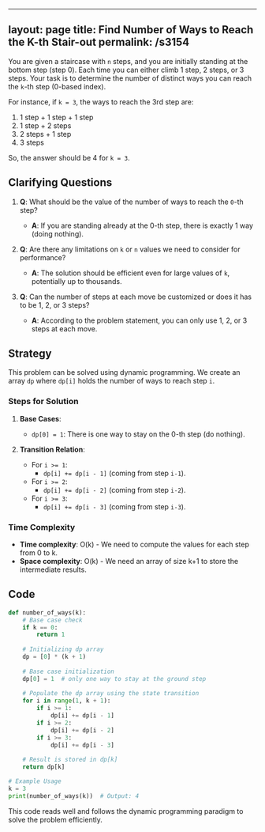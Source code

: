 
---
layout: page
title:  Find Number of Ways to Reach the K-th Stair-out
permalink: /s3154
---

You are given a staircase with `n` steps, and you are initially standing at the bottom step (step 0). Each time you can either climb 1 step, 2 steps, or 3 steps. Your task is to determine the number of distinct ways you can reach the `k`-th step (0-based index).

For instance, if `k = 3`, the ways to reach the 3rd step are:

1. 1 step + 1 step + 1 step
2. 1 step + 2 steps
3. 2 steps + 1 step
4. 3 steps

So, the answer should be 4 for `k = 3`.

## Clarifying Questions

1. **Q**: What should be the value of the number of ways to reach the `0`-th step?
   - **A**: If you are standing already at the 0-th step, there is exactly 1 way (doing nothing).

2. **Q**: Are there any limitations on `k` or `n` values we need to consider for performance?
   - **A**: The solution should be efficient even for large values of `k`, potentially up to thousands.

3. **Q**: Can the number of steps at each move be customized or does it has to be 1, 2, or 3 steps?
   - **A**: According to the problem statement, you can only use 1, 2, or 3 steps at each move.

## Strategy

This problem can be solved using dynamic programming. We create an array `dp` where `dp[i]` holds the number of ways to reach step `i`.

### Steps for Solution

1. **Base Cases**:
   - `dp[0] = 1`: There is one way to stay on the 0-th step (do nothing).

2. **Transition Relation**: 
   - For `i >= 1`: 
     - `dp[i] += dp[i - 1]` (coming from step `i-1`).
   - For `i >= 2`:
     - `dp[i] += dp[i - 2]` (coming from step `i-2`).
   - For `i >= 3`:
     - `dp[i] += dp[i - 3]` (coming from step `i-3`).

### Time Complexity

- **Time complexity**: O(k) - We need to compute the values for each step from 0 to k.
- **Space complexity**: O(k) - We need an array of size k+1 to store the intermediate results.

## Code

```python
def number_of_ways(k):
    # Base case check
    if k == 0:
        return 1
    
    # Initializing dp array
    dp = [0] * (k + 1)
    
    # Base case initialization
    dp[0] = 1  # only one way to stay at the ground step
    
    # Populate the dp array using the state transition
    for i in range(1, k + 1):
        if i >= 1:
            dp[i] += dp[i - 1]
        if i >= 2:
            dp[i] += dp[i - 2]
        if i >= 3:
            dp[i] += dp[i - 3]
    
    # Result is stored in dp[k]
    return dp[k]

# Example Usage
k = 3
print(number_of_ways(k))  # Output: 4
```

This code reads well and follows the dynamic programming paradigm to solve the problem efficiently.